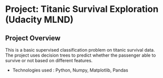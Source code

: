 # Project: Titanic Survival Exploration (Udacity MLND)

## Project Overview
This is a basic supervised classification problem on titanic survival data. The project uses decision trees to predict whether the passenger able to survive or not based on different features.
- Technologies used : Python, Numpy, Matplotlib, Pandas
